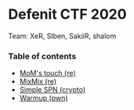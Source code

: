 # Defenit CTF 2020

Team: XeR, SIben, SakiiR, shalom

### Table of contents

* [MoM's touch (re)](moms_touch)
* [MixMix (re)](mixmix)
* [Simple SPN (crypto)](spn)
* [Warmup (pwn)](warmup)
